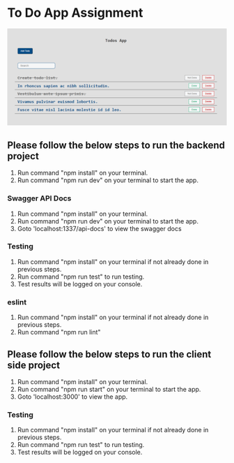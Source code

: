 # To Do App Assignment

<img src="client/public/todoappscreen.png" width="700"/>

## Please follow the below steps to run the backend project

1.  Run command "npm install" on your terminal.
2.  Run command "npm run dev" on your terminal to start the app.

### Swagger API Docs

1.  Run command "npm install" on your terminal.
2.  Run command "npm run dev" on your terminal to start the app.
3.  Goto 'localhost:1337/api-docs' to view the swagger docs

### Testing

1.  Run command "npm install" on your terminal if not already done in previous steps.
2.  Run command "npm run test" to run testing.
3.  Test results will be logged on your console.

### eslint

1. Run command "npm install" on your terminal if not already done in previous steps.
2. Run command "npm run lint"

## Please follow the below steps to run the client side project

1.  Run command "npm install" on your terminal.
2.  Run command "npm run start" on your terminal to start the app.
2.  Goto 'localhost:3000' to view the app.

### Testing

1.  Run command "npm install" on your terminal if not already done in previous steps.
2.  Run command "npm run test" to run testing.
3.  Test results will be logged on your console.
